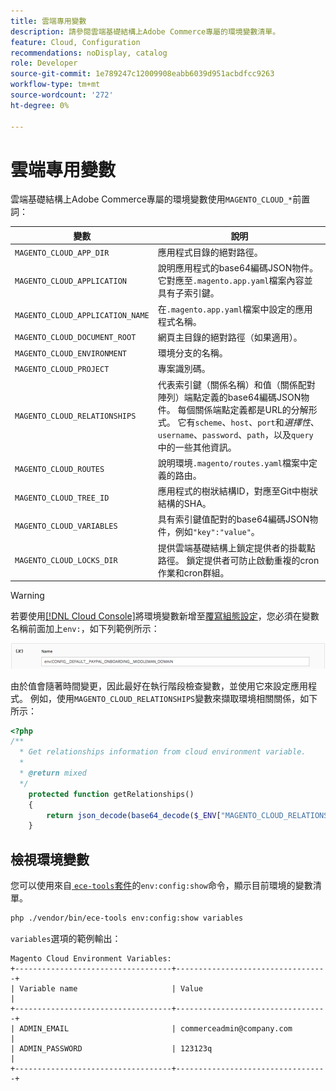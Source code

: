 ```yaml
---
title: 雲端專用變數
description: 請參閱雲端基礎結構上Adobe Commerce專屬的環境變數清單。
feature: Cloud, Configuration
recommendations: noDisplay, catalog
role: Developer
source-git-commit: 1e789247c12009908eabb6039d951acbdfcc9263
workflow-type: tm+mt
source-wordcount: '272'
ht-degree: 0%

---
```


# 雲端專用變數

雲端基礎結構上Adobe Commerce專屬的環境變數使用`MAGENTO_CLOUD_*`前置詞：

| 變數 | 說明 |
| -------- | --------------- |
| `MAGENTO_CLOUD_APP_DIR` | 應用程式目錄的絕對路徑。 |
| `MAGENTO_CLOUD_APPLICATION` | 說明應用程式的base64編碼JSON物件。 它對應至`.magento.app.yaml`檔案內容並具有子索引鍵。 |
| `MAGENTO_CLOUD_APPLICATION_NAME` | 在`.magento.app.yaml`檔案中設定的應用程式名稱。 |
| `MAGENTO_CLOUD_DOCUMENT_ROOT` | 網頁主目錄的絕對路徑（如果適用）。 |
| `MAGENTO_CLOUD_ENVIRONMENT` | 環境分支的名稱。 |
| `MAGENTO_CLOUD_PROJECT` | 專案識別碼。 |
| `MAGENTO_CLOUD_RELATIONSHIPS` | 代表索引鍵（關係名稱）和值（關係配對陣列）端點定義的base64編碼JSON物件。 每個關係端點定義都是URL的分解形式。 它有`scheme`、`host`、`port`和&#x200B;_選擇性_、`username`、`password`、`path`，以及`query`中的一些其他資訊。 |
| `MAGENTO_CLOUD_ROUTES` | 說明環境`.magento/routes.yaml`檔案中定義的路由。 |
| `MAGENTO_CLOUD_TREE_ID` | 應用程式的樹狀結構ID，對應至Git中樹狀結構的SHA。 |
| `MAGENTO_CLOUD_VARIABLES` | 具有索引鍵值配對的base64編碼JSON物件，例如`"key":"value"`。 |
| `MAGENTO_CLOUD_LOCKS_DIR` | 提供雲端基礎結構上鎖定提供者的掛載點路徑。 鎖定提供者可防止啟動重複的cron作業和cron群組。 |

>[!WARNING]
>
>若要使用[[!DNL Cloud Console]](../project/overview.md)將環境變數新增至[覆寫組態設定](https://experienceleague.adobe.com/docs/commerce-operations/configuration-guide/paths/override-config-settings.html)，您必須在變數名稱前面加上`env:`，如下列範例所示：
>
>![環境變數範例](../../assets/set-env-variable-ui.png)

由於值會隨著時間變更，因此最好在執行階段檢查變數，並使用它來設定應用程式。 例如，使用`MAGENTO_CLOUD_RELATIONSHIPS`變數來擷取環境相關關係，如下所示：

```php
<?php
/**
  * Get relationships information from cloud environment variable.
  *
  * @return mixed
  */
    protected function getRelationships()
    {
        return json_decode(base64_decode($_ENV["MAGENTO_CLOUD_RELATIONSHIPS"]), true);
    }
```

## 檢視環境變數

您可以使用來自[ `ece-tools`套件](../dev-tools/package-overview.md)的`env:config:show`命令，顯示目前環境的變數清單。

```bash
php ./vendor/bin/ece-tools env:config:show variables
```

`variables`選項的範例輸出：

```
Magento Cloud Environment Variables:
+-----------------------------------+----------------------------------+
| Variable name                     | Value                            |
+-----------------------------------+----------------------------------+
| ADMIN_EMAIL                       | commerceadmin@company.com        |
| ADMIN_PASSWORD                    | 123123q                          |
+-----------------------------------+----------------------------------+
```

